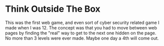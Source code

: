 # Think Outside The Box
This was the first web game, and even sort of cyber security related game I made when I was 12.
The concept was that you had to move between web pages by finding the "real" way to get to the next one hidden on the page.
No more than 3 levels were ever made. Maybe one day a 4th will come out.
